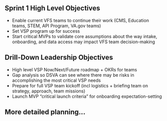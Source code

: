 ## Sprint 1 High Level Objectives
- Enable current VFS teams to continue their work (CMS, Education teams, STEM, API Program, VA.gov teams)
- Set VSP program up for success
- Start critical MVPs to validate core assumptions about the way intake, onboarding, and data access may impact VFS team decision-making

## Drill-Down Leadership Objectives
- High level VSP Now/Next/Future roadmap + OKRs for teams
- Gap analysis so DSVA can see where there may be risks in accomplishing the most critical VSP needs
- Prepare for full VSP team kickoff (incl logistics + briefing team on strategy, approach, team missions)
- Launch MVP “critical launch criteria” for onboarding expectation-setting

## More detailed planning...
